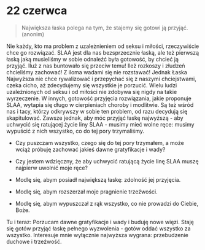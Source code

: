 
# 22 czerwca

> Największa łaska polega na tym, że stajemy się gotowi ją przyjąć. (anonim)

Nie każdy, kto ma problem z uzależnieniem od seksu i miłości, rzeczywiście chce go rozwiązać. SLAA jest dla nas bezsprzecznie łaską, ale też pierwszą łaską jaką musieliśmy w sobie odnaleźć była gotowość, by chcieć ją przyjąć. Iluż z nas buntowało się przeciw temu! Ileż rozkoszy i złudzeń chcieliśmy zachować! Z iloma wadami się nie rozstawać! Jednak Łaska Najwyższa nie chce rywalizować i przepychać się z naszymi chciejstwami, czeka cicho, aż zdecydujemy się wszystkie je porzucić. Wielu ludzi uzależnionych od seksu i od miłości nie zdobywa się nigdy na takie wyrzeczenie. W innych, gotowość przyjęcia rozwiązania, jakie proponuje SLAA, wytapia się długo w cierpieniach choroby i modlitwie. Są też wśród nas i tacy, którzy odkrywszy w sobie ten problem, od razu decydują się skapitulować. Zawsze jednak, aby móc przyjąć łaskę najwyższą - aby uchwycić się ratującej życie liny SLAA - musimy mieć wolne ręce: musimy wypuścić z nich wszystko, co do tej pory trzymaliśmy.

- Czy puszczam wszystko, czego się do tej pory trzymałem, a może wciąż próbuję zachować jakieś dawne gratyfikacje i wady?
- Czy jestem wdzięczny, że aby uchwycić ratującą życie linę SLAA muszę najpierw uwolnić moje ręce?

- Modlę się, abym posiadł największą łaskę: zdolność jej przyjęcia.
- Modlę się, abym rozszerzał moje pragnienie trzeźwości.
- Modlę się, abym wypuszczał z rąk wszystko, co nie prowadzi do Ciebie, Boże.

Tu i teraz: Porzucam dawne gratyfikacje i wady i buduję nowe więzi. Staję się gotów przyjąć łaskę pełnego wyzwolenia - gotów oddać wszystko za wszystko. Interesuje mnie wyłącznie najwyższa wygrana: przebudzenie duchowe i trzeźwość.
